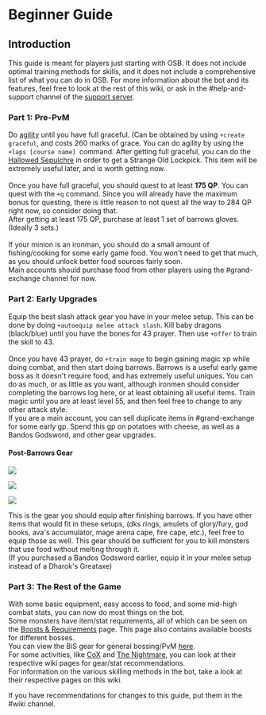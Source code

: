# Beginner Guide

## Introduction

This guide is meant for players just starting with OSB. It does not include optimal training methods for skills, and it does not include a comprehensive list of what you can do in OSB. For more information about the bot and its features, feel free to look at the rest of this wiki, or ask in the #help-and-support channel of the [support server](https://discord.com/invite/ob).

### Part 1: Pre-PvM

Do [agility](https://wiki.oldschool.gg/skills/agility) until you have full graceful. (Can be obtained by using `+create graceful`, and costs 260 marks of grace. You can do agility by using the `+laps [course name] `command. After getting full graceful, you can do the [Hallowed Sepulchre](https://wiki.oldschool.gg/skills/agility/hallowed-sepulchre) in order to get a Strange Old Lockpick. This item will be extremely useful later, and is worth getting now.\
\
Once you have full graceful, you should quest to at least **175 QP**. You can quest with the `+q` command. Since you will already have the maximum bonus for questing, there is little reason to not quest all the way to 284 QP right now, so consider doing that.\
After getting at least 175 QP, purchase at least 1 set of barrows gloves. (Ideally 3 sets.)\
\
If your minion is an ironman, you should do a small amount of fishing/cooking for some early game food. You won't need to get that much, as you should unlock better food sources fairly soon.\
Main accounts should purchase food from other players using the #grand-exchange channel for now.

### Part 2: Early Upgrades

Equip the best slash attack gear you have in your melee setup. This can be done by doing `+autoequip melee attack slash`. Kill baby dragons (black/blue) until you have the bones for 43 prayer. Then use `+offer` to train the skill to 43.\
\
Once you have 43 prayer, do `+train mage` to begin gaining magic xp while doing combat, and then start doing barrows. Barrows is a useful early game boss as it doesn't require food, and has extremely useful uniques. You can do as much, or as little as you want, although ironmen should consider completing the barrows log here, or at least obtaining all useful items. Train magic until you are at least level 55, and then feel free to change to any other attack style.\
If you are a main account, you can sell duplicate items in #grand-exchange for some early gp. Spend this gp on potatoes with cheese, as well as a Bandos Godsword, and other gear upgrades.

#### Post-Barrows Gear

![](../.gitbook/assets/beginnergearmelee.png)

![](../.gitbook/assets/beginnergearrange.png)

![](../.gitbook/assets/beginnergearmage.png)

This is the gear you should equip after finishing barrows. If you have other items that would fit in these setups, (dks rings, amulets of glory/fury, god books, ava's accumulator, mage arena cape, fire cape, etc.), feel free to equip those as well. This gear should be sufficient for you to kill monsters that use food without melting through it.\
(If you purchased a Bandos Godsword earlier, equip it in your melee setup instead of a Dharok's Greataxe)

### Part 3: The Rest of the Game

With some basic equipment, easy access to food, and some mid-high combat stats, you can now do most things on the bot.\
Some monsters have item/stat requirements, all of which can be seen on the [Boosts & Requirements](https://wiki.oldschool.gg/bosses/boosts-and-requirements) page. This page also contains available boosts for different bosses.\
You can view the BiS gear for general bossing/PvM [here](https://wiki.oldschool.gg/skills/slayer/slayer-misc#best-gear-for-slayer).\
For some activities, like [CoX](https://wiki.oldschool.gg/bosses/cox-raids/cox-gear-setups) and [The Nightmare](https://wiki.oldschool.gg/bosses/nightmare-of-ashihama), you can look at their respective wiki pages for gear/stat recommendations.\
For information on the various skilling methods in the bot, take a look at their respective pages on this wiki.

If you have recommendations for changes to this guide, put them in the #wiki channel.
